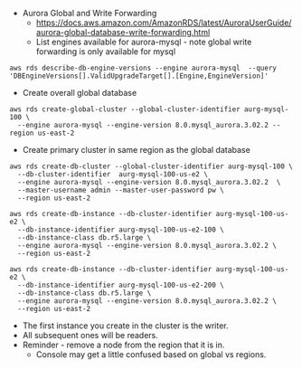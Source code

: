 - Aurora Global and Write Forwarding
  - https://docs.aws.amazon.com/AmazonRDS/latest/AuroraUserGuide/aurora-global-database-write-forwarding.html 
  - List engines available for aurora-mysql - note global write forwarding is only available for mysql
```
aws rds describe-db-engine-versions --engine aurora-mysql  --query 'DBEngineVersions[].ValidUpgradeTarget[].[Engine,EngineVersion]'
```
  - Create overall global database
```
aws rds create-global-cluster --global-cluster-identifier aurg-mysql-100 \
  --engine aurora-mysql --engine-version 8.0.mysql_aurora.3.02.2 --region us-east-2
```
  - Create primary cluster in same region as the global database
```
aws rds create-db-cluster --global-cluster-identifier aurg-mysql-100 \
  --db-cluster-identifier  aurg-mysql-100-us-e2 \
  --engine aurora-mysql --engine-version 8.0.mysql_aurora.3.02.2  \
  --master-username admin --master-user-password pw \
  --region us-east-2

aws rds create-db-instance --db-cluster-identifier aurg-mysql-100-us-e2 \
  --db-instance-identifier aurg-mysql-100-us-e2-100 \
  --db-instance-class db.r5.large \
  --engine aurora-mysql --engine-version 8.0.mysql_aurora.3.02.2 \
  --region us-east-2

aws rds create-db-instance --db-cluster-identifier aurg-mysql-100-us-e2 \
  --db-instance-identifier aurg-mysql-100-us-e2-200 \
  --db-instance-class db.r5.large \
  --engine aurora-mysql --engine-version 8.0.mysql_aurora.3.02.2 \
  --region us-east-2
```
  - The first instance you create in the cluster is the writer.
  - All subsequent ones will be readers.
- Reminder - remove a node from the region that it is in.
  - Console may get a little confused based on global vs regions.
